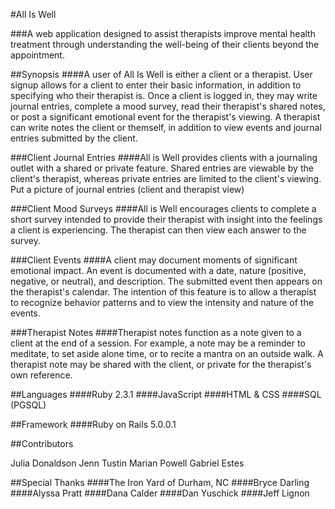 #All Is Well

###A web application designed to assist therapists improve mental health treatment through understanding the well-being of their clients beyond the appointment.

##Synopsis
####A user of All Is Well is either a client or a therapist. User signup allows for a client to enter their basic information, in addition to specifying who their therapist is. Once a client is logged in, they may write journal entries, complete a mood survey, read their therapist's shared notes, or post a significant emotional event for the therapist's viewing. A therapist can write notes the client or themself, in addition to view events and journal entries submitted by the client.

###Client Journal Entries
####All is Well provides clients with a journaling outlet with a shared or private feature. Shared entries are viewable by the client's therapist, whereas private entries are limited to the client's viewing.
Put a picture of journal entries (client and therapist view)

###Client Mood Surveys
####All is Well encourages clients to complete a short survey intended to provide their therapist with insight into the feelings a client is experiencing. The therapist can then view each answer to the survey.

###Client Events
####A client may document moments of significant emotional impact. An event is documented with a date, nature (positive, negative, or neutral), and description. The submitted event then appears on the therapist's calendar. The intention of this feature is to allow a therapist to recognize behavior patterns and to view the intensity and nature of the events.

###Therapist Notes
####Therapist notes function as a note given to a client at the end of a session. For example, a note may be a reminder to meditate, to set aside alone time, or to recite a mantra on an outside walk. A therapist note may be shared with the client, or private for the therapist's own reference.

##Languages
####Ruby 2.3.1
####JavaScript
####HTML & CSS
####SQL (PGSQL)

##Framework
####Ruby on Rails 5.0.0.1

##Contributors

Julia Donaldson
Jenn Tustin
Marian Powell
Gabriel Estes

##Special Thanks
####The Iron Yard of Durham, NC
####Bryce Darling
####Alyssa Pratt
####Dana Calder
####Dan Yuschick
####Jeff Lignon

